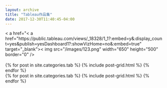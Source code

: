 ```yaml
---
layout: archive
title: "Tableau作品集"
date: 2017-12-30T11:40:45-04:00 
---
```

<html>
<head></head>
<body>
< a href="< a href="https://public.tableau.com/views/_18328/1_1?:embed=y&:display_count=yes&publish=yesDashboard1?:showVizHome=no&:embed=true" target="_blank">< img src="/images/123.png" width="650" height="500" border="0" /></ a> 
<br>
<br>
<div class="tiles">
{% for post in site.categories.tab %}
  {% include post-grid.html %}
{% endfor %}
</div><!-- /.tiles -->
<div class="tiles">
{% for post in site.categories.tab %}
  {% include post-grid.html %}
{% endfor %}
</div><!-- /.tiles -->
